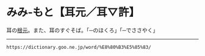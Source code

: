 # みみ‐もと【耳元／耳▽許】

耳の[根元](ねもと（根元／根本）)。また、耳のすぐそば。「─のほくろ」「─でささやく」

---
`https://dictionary.goo.ne.jp/word/%E8%80%B3%E5%85%83/`